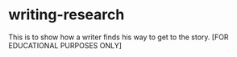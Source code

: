 # writing-research
This is to show how a writer finds his way to get to the story. [FOR EDUCATIONAL PURPOSES ONLY]

